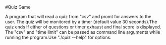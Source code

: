 #Quiz Game

A program that will read a quiz from "csv" and promt for answers to the user. The quiz will be monitored by a timer (default value 30 seconds).The quiz ends if either of questions or timer exhaust and final score is displayed.
The "csv" and "time limit" can be passed as command line arguments while running the program.Use "./quiz --help" for options.

